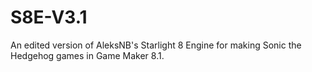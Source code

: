 # S8E-V3.1
An edited version of AleksNB's Starlight 8 Engine for making Sonic the Hedgehog games in Game Maker 8.1.
